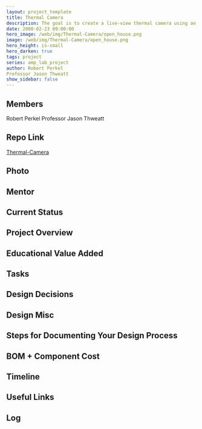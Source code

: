 ```yaml
---
layout: project_template
title: Thermal Camera
description: The goal is to create a live-view thermal camera using an FPGA as the controller.
date: 2000-02-23 09:00:00
hero_image: /web/img/Thermal-Camera/open_house.png
image: /web/img/Thermal-Camera/open_house.png
hero_height: is-small
hero_darken: true
tags: project
series: amp_lab_project
author: Robert Perkel
Professor Jason Thweatt
show_sidebar: false
---
```




## Members
Robert Perkel
Professor Jason Thweatt

## Repo Link
<a class="button is-link" href="https://github.com/Amp-Lab-at-VT/Thermal-Camera" >Thermal-Camera</a>

## Photo

## Mentor

## Current Status

## Project Overview


## Educational Value Added


## Tasks

## Design Decisions

## Design Misc

## Steps for Documenting Your Design Process

## BOM + Component Cost

## Timeline

## Useful Links

## Log
            